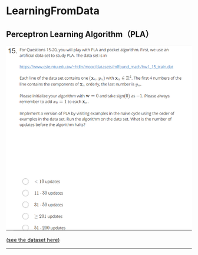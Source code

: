 # LearningFromData

## Perceptron Learning Algorithm（PLA）

![Problem #15](/q_15.png "Problem #15")


[(see the dataset here)](https://www.csie.ntu.edu.tw/~htlin/mooc/datasets/mlfound_math/hw1_15_train.dat "Data Set")

***
